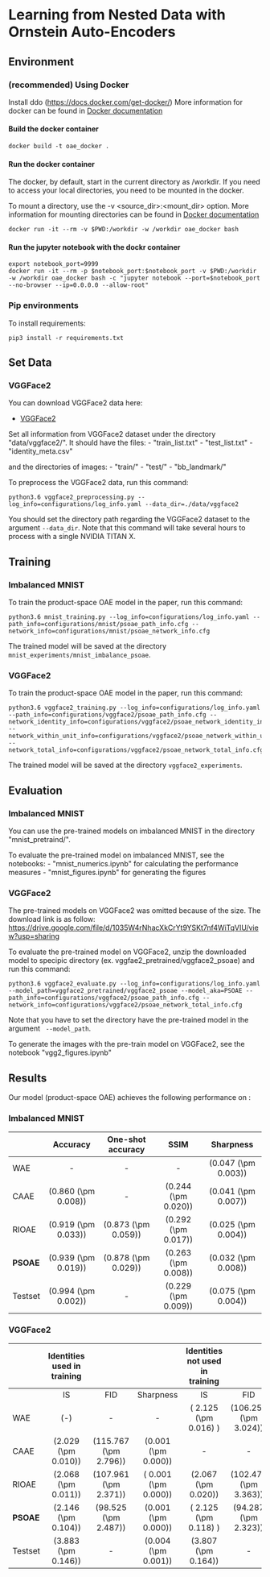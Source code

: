 # Learning from Nested Data with Ornstein Auto-Encoders

## Environment

### (recommended) Using Docker
Install ddo (https://docs.docker.com/get-docker/)
More information for docker can be found in [Docker documentation](https://docs.docker.com/storage/bind-mounts/)

#### Build the docker container
```
docker build -t oae_docker .
```

#### Run the docker container
The docker, by default, start in the current directory as /workdir. If you need to access your local directories, you need to be mounted in the docker.

To mount a directory, use the -v <source_dir>:<mount_dir> option.
More information for mounting directories can be found in [Docker documentation](https://docs.docker.com/storage/bind-mounts/)

```
docker run -it --rm -v $PWD:/workdir -w /workdir oae_docker bash
```

#### Run the jupyter notebook with the dockr container
```
export notebook_port=9999
docker run -it --rm -p $notebook_port:$notebook_port -v $PWD:/workdir -w /workdir oae_docker bash -c "jupyter notebook --port=$notebook_port --no-browser --ip=0.0.0.0 --allow-root"
```

### Pip environments

To install requirements:

```setup
pip3 install -r requirements.txt
```

## Set Data

### VGGFace2
You can download VGGFace2 data here:

- [VGGFace2](http://www.robots.ox.ac.uk/~vgg/data/vgg_face2/) 

Set all information from VGGFace2 dataset under the directory "data/vggface2/". It should have the files:
    - "train_list.txt"
    - "test_list.txt"
    - "identity_meta.csv"

and the directories of images:
    - "train/"
    - "test/"
    - "bb_landmark/"


To preprocess the VGGFace2 data, run this command:

```preprocessing
python3.6 vggface2_preprocessing.py --log_info=configurations/log_info.yaml --data_dir=./data/vggface2
```
You should set the directory path regarding the VGGFace2 dataset to the argument `--data_dir`.
Note that this command will take several hours to process with a single NVIDIA TITAN X.

## Training

### Imbalanced MNIST

To train the product-space OAE model in the paper, run this command:

```train
python3.6 mnist_training.py --log_info=configurations/log_info.yaml --path_info=configurations/mnist/psoae_path_info.cfg --network_info=configurations/mnist/psoae_network_info.cfg
```

The trained model will be saved at the directory `mnist_experiments/mnist_imbalance_psoae`.


### VGGFace2

To train the product-space OAE model in the paper, run this command:

```train
python3.6 vggface2_training.py --log_info=configurations/log_info.yaml --path_info=configurations/vggface2/psoae_path_info.cfg --network_identity_info=configurations/vggface2/psoae_network_identity_info.cfg --network_within_unit_info=configurations/vggface2/psoae_network_within_unit_info.cfg --network_total_info=configurations/vggface2/psoae_network_total_info.cfg
```

The trained model will be saved at the directory `vggface2_experiments`.


## Evaluation

### Imbalanced MNIST

You can use the pre-trained models on imbalanced MNIST in the directory "mnist_pretraind/".

To evaluate the pre-trained model on imbalanced MNIST, see the notebooks:
    - "mnist_numerics.ipynb" for calculating the performance measures
    - "mnist_figures.ipynb" for generating the figures


### VGGFace2

The pre-trained models on VGGFace2 was omitted because of the size. The download link is as follow:
https://drive.google.com/file/d/1035W4rNhacXkCrYt9YSKt7nf4WiTqVIU/view?usp=sharing

To evaluate the pre-trained model on VGGFace2, unzip the downloaded model to specipic directory (ex. vggfae2_pretrained/vggface2_psoae) and run this command:

```eval
python3.6 vggface2_evaluate.py --log_info=configurations/log_info.yaml --model_path=vggface2_pretrained/vggface2_psoae --model_aka=PSOAE --path_info=configurations/vggface2/psoae_path_info.cfg --network_info=configurations/vggface2/psoae_network_total_info.cfg
```

Note that you have to set the directory have the pre-trained model in the argument ` --model_path`.

To generate the images with the pre-train model on VGGFace2, see the notebook "vgg2_figures.ipynb"


## Results

Our model (product-space OAE) achieves the following performance on :

### Imbalanced MNIST

|                      |        Accuracy       |   One-shot accuracy   |          SSIM         |       Sharpness       |
|----------------------|:---------------------:|:---------------------:|:---------------------:|:---------------------:|
| WAE                  |                     - |                     - |                     - | \(0.047 (\pm 0.003)\) |
| CAAE                 | \(0.860 (\pm 0.008)\) |                     - | \(0.244 (\pm 0.020)\) | \(0.041 (\pm 0.007)\) |
| RIOAE | \(0.919 (\pm 0.033)\) | \(0.873 (\pm 0.059)\) | \(0.292 (\pm 0.017)\) | \(0.025 (\pm 0.004)\) |
| __PSOAE__    | \(0.939 (\pm 0.019)\) | \(0.878 (\pm 0.029)\) | \(0.263 (\pm 0.008)\) | \(0.032 (\pm 0.008)\) |
| Testset              | \(0.994 (\pm 0.002)\) |                     - | \(0.229 (\pm 0.009)\) | \(0.075 (\pm 0.004)\) |


### VGGFace2

|                      | Identities used in training |                         |                        | Identities not used in training |                         |                       |
|----------------------|:---------------------------:|:-----------------------:|:----------------------:|:-------------------------------:|:-----------------------:|:---------------------:|
|                      |              IS             |           FID           |        Sharpness       |                IS               |           FID           |       Sharpness       |
| WAE                  |            \(-\)            |            -            |            -           |     \( 2.125 (\pm 0.016) \)     | \(106.250 (\pm 3.024)\) | \(0.001 (\pm 0.000)\) |
| CAAE                 |    \(2.029 (\pm 0.010)\)    | \(115.767 (\pm 2.796)\) |  \(0.001 (\pm 0.000)\) |                -                |            -            |           -           |
| RIOAE |    \(2.068 (\pm 0.011)\)    | \(107.961 (\pm 2.371)\) | \( 0.001 (\pm 0.000)\) |      \(2.067 (\pm 0.020)\)      | \(102.476 (\pm 3.363)\) | \(0.001 (\pm 0.000)\) |
| __PSOAE__    |    \(2.146 (\pm 0.104)\)    |  \(98.525 (\pm 2.487)\) |  \(0.001 (\pm 0.000)\) |     \( 2.125 (\pm 0.118) \)     |  \(94.287 (\pm 2.323)\) | \(0.001 (\pm 0.000)\) |
| Testset              |    \(3.883 (\pm 0.146)\)    |            -            |  \(0.004 (\pm 0.001)\) |      \(3.807 (\pm 0.164)\)      |            -            | \(0.003 (\pm 0.001)\) |
